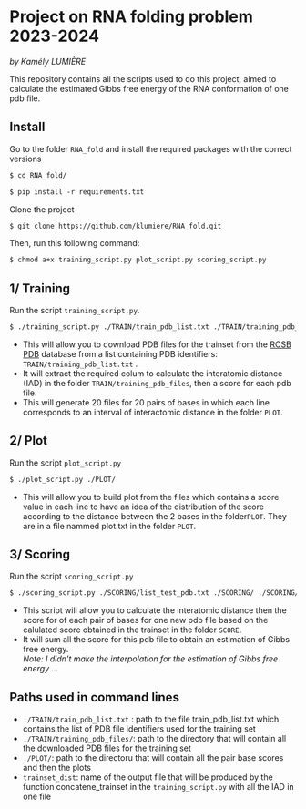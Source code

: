 # Project on RNA folding problem 2023-2024

_by Kamély LUMIÈRE_

This repository contains all the scripts  used to do this project, aimed to calculate the estimated Gibbs free energy of the RNA conformation of one pdb file. 


## Install


Go to the folder `RNA_fold` and install the required packages with the correct versions
```markdown
$ cd RNA_fold/
```
```markdown
$ pip install -r requirements.txt
```
Clone the project 
```markdown
$ git clone https://github.com/klumiere/RNA_fold.git
```

Then, run this following command:
```markdown
$ chmod a+x training_script.py plot_script.py scoring_script.py
```
 

## 1/ Training

Run the script `training_script.py`.


```markdown
$ ./training_script.py ./TRAIN/train_pdb_list.txt ./TRAIN/training_pdb_files/ ./PLOT/ trainset_dist
```
- This will allow you to download PDB files for the trainset from the [RCSB PDB](https://www.rcsb.org) database from a list containing PDB identifiers: `TRAIN/training_pdb_list.txt` .
- It will extract the required colum to calculate the interatomic distance (IAD) in the folder `TRAIN/training_pdb_files`, then a score for each pdb file.
- This will generate 20 files for 20 pairs of bases in which each line corresponds to an interval of interactomic distance in the folder `PLOT`.

## 2/ Plot

Run the script `plot_script.py` 
```markdown
$ ./plot_script.py ./PLOT/
```
- This will allow you to build plot from the files which contains a score value in each line to have an idea of the distribution of the score according to the distance between the 2 bases in the folder`PLOT`. They are in a file nammed plot.txt in the folder `PLOT`.
  
## 3/ Scoring

Run the script `scoring_script.py`
```markdown
$ ./scoring_script.py ./SCORING/list_test_pdb.txt ./SCORING/ ./SCORING/2O3Y.txt ./PLOT/ ./score_without_interpolation.txt
```
- This script will allow you to calculate the interatomic distance then the score for of each pair of bases for one new pdb file based on the calulated score obtained in the trainset in the folder `SCORE`.
- It will sum all the score for this pdb file to obtain an estimation of Gibbs free energy. <br>
  _Note: I didn't make the interpolation for the estimation of Gibbs free energy ..._
  
## Paths used in command lines

- `./TRAIN/train_pdb_list.txt` : path to the file train_pdb_list.txt which contains the list of PDB file identifiers used for the training set
- `./TRAIN/training_pdb_files/`: path to the directory that will contain all the downloaded PDB files for the training set
- `./PLOT/`: path to the directoru that will contain all the pair base scores and then the plots
- `trainset_dist`: name of the output file that will be produced by the function concatene_trainset in the `training_script.py` with all the IAD in one file 
